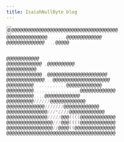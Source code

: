 ```yaml
---
title: IsaiahNullByte blog
---
```

<html><code><span class="ascii" style="color: #151515; background: transparent;
display:inline-block;
white-space:pre;
letter-spacing:0;
line-height:1.4;
font-family:'Consolas','BitstreamVeraSansMono','CourierNew',Courier,monospace;
font-size:12px;

border-width:1px;
border-style:solid;
border-color:lightgray;
"><span style="color:#000000;">@</span><span style="color:#000000;">@</span><span style="color:#000000;">@</span><span style="color:#000000;">@</span><span style="color:#000000;">@</span><span style="color:#000000;">@</span><span style="color:#000000;">@</span><span style="color:#000000;">@</span><span style="color:#000000;">@</span><span style="color:#000000;">@</span><span style="color:#000000;">@</span><span style="color:#000000;">@</span><span style="color:#000000;">@</span><span style="color:#000000;">@</span><span style="color:#000000;">@</span><span style="color:#000000;">@</span><span style="color:#000000;">@</span><span style="color:#000000;">@</span><span style="color:#000000;">@</span><span style="color:#000000;">@</span><span style="color:#000000;">@</span><span style="color:#000000;">@</span><span style="color:#000000;">@</span><span style="color:#000000;">@</span><span style="color:#000000;">@</span><span style="color:#000000;">@</span><span style="color:#000000;">@</span><span style="color:#000000;">@</span><span style="color:#000000;">@</span><span style="color:#000000;">@</span><span style="color:#000000;">@</span><span style="color:#000000;">@</span><span style="color:#000000;">@</span><span style="color:#000000;">@</span><span style="color:#000000;">@</span><span style="color:#000000;">@</span><span style="color:#000000;">@</span><span style="color:#000000;">@</span><span style="color:#000000;">@</span><span style="color:#000000;">@</span>
<span style="color:#000000;">@</span><span style="color:#000000;">@</span><span style="color:#000000;">@</span><span style="color:#000000;">@</span><span style="color:#000000;">@</span><span style="color:#000000;">@</span><span style="color:#000000;">@</span><span style="color:#000000;">@</span><span style="color:#000000;">@</span><span style="color:#000000;">@</span><span style="color:#000000;">@</span><span style="color:#000000;">@</span><span style="color:#000000;">@</span><span style="color:#000000;">@</span><span style="color:#000000;">@</span><span style="color:#D7D1D1;">.</span><span style="color:#DDD7D7;">.</span><span style="color:#D6CFCF;">.</span><span style="color:#D6CFCF;">.</span><span style="color:#C1B7B7;">,</span><span style="color:#A59898;">*</span><span style="color:#A59797;">*</span><span style="color:#A59797;">*</span><span style="color:#A59797;">*</span><span style="color:#A59797;">*</span><span style="color:#BFB5B5;">,</span><span style="color:#C1B7B7;">,</span><span style="color:#000000;">@</span><span style="color:#000000;">@</span><span style="color:#000000;">@</span><span style="color:#000000;">@</span><span style="color:#000000;">@</span><span style="color:#000000;">@</span><span style="color:#000000;">@</span><span style="color:#000000;">@</span><span style="color:#000000;">@</span><span style="color:#000000;">@</span><span style="color:#000000;">@</span><span style="color:#000000;">@</span><span style="color:#000000;">@</span>
<span style="color:#000000;">@</span><span style="color:#000000;">@</span><span style="color:#000000;">@</span><span style="color:#000000;">@</span><span style="color:#000000;">@</span><span style="color:#000000;">@</span><span style="color:#000000;">@</span><span style="color:#000000;">@</span><span style="color:#000000;">@</span><span style="color:#000000;">@</span><span style="color:#000000;">@</span><span style="color:#000000;">@</span><span style="color:#000000;">@</span><span style="color:#000000;">@</span><span style="color:#DDD7D7;">.</span><span style="color:#D6CFCF;">.</span><span style="color:#D6CFCF;">.</span><span style="color:#C1B7B7;">,</span><span style="color:#A59797;">*</span><span style="color:#000000;">@</span><span style="color:#070707;">@</span><span style="color:#080808;">@</span><span style="color:#000000;">@</span><span style="color:#000000;">@</span><span style="color:#FFFFFF;"> </span><span style="color:#FFFFFF;"> </span><span style="color:#FFFFFF;"> </span><span style="color:#A59797;">*</span><span style="color:#000000;">@</span><span style="color:#000000;">@</span><span style="color:#000000;">@</span><span style="color:#000000;">@</span><span style="color:#000000;">@</span><span style="color:#000000;">@</span><span style="color:#000000;">@</span><span style="color:#000000;">@</span><span style="color:#000000;">@</span><span style="color:#000000;">@</span><span style="color:#000000;">@</span><span style="color:#000000;">@</span>
<span style="color:#000000;">@</span><span style="color:#000000;">@</span><span style="color:#000000;">@</span><span style="color:#000000;">@</span><span style="color:#000000;">@</span><span style="color:#000000;">@</span><span style="color:#000000;">@</span><span style="color:#000000;">@</span><span style="color:#000000;">@</span><span style="color:#000000;">@</span><span style="color:#000000;">@</span><span style="color:#000000;">@</span><span style="color:#000000;">@</span><span style="color:#DDD7D7;">.</span><span style="color:#C1B7B7;">,</span><span style="color:#A59797;">*</span><span style="color:#A59797;">*</span><span style="color:#000000;">@</span><span style="color:#000000;">@</span><span style="color:#000000;">@</span><span style="color:#000000;">@</span><span style="color:#000000;">@</span><span style="color:#000000;">@</span><span style="color:#000000;">@</span><span style="color:#000000;">@</span><span style="color:#000000;">@</span><span style="color:#000000;">@</span><span style="color:#FFFFFF;"> </span><span style="color:#A59797;">*</span><span style="color:#000000;">@</span><span style="color:#000000;">@</span><span style="color:#000000;">@</span><span style="color:#000000;">@</span><span style="color:#000000;">@</span><span style="color:#000000;">@</span><span style="color:#000000;">@</span><span style="color:#000000;">@</span><span style="color:#000000;">@</span><span style="color:#000000;">@</span><span style="color:#000000;">@</span>
<span style="color:#000000;">@</span><span style="color:#000000;">@</span><span style="color:#000000;">@</span><span style="color:#000000;">@</span><span style="color:#000000;">@</span><span style="color:#000000;">@</span><span style="color:#000000;">@</span><span style="color:#000000;">@</span><span style="color:#000000;">@</span><span style="color:#000000;">@</span><span style="color:#000000;">@</span><span style="color:#000000;">@</span><span style="color:#000000;">@</span><span style="color:#DDD7D7;">.</span><span style="color:#C1B7B7;">,</span><span style="color:#A59797;">*</span><span style="color:#A59797;">*</span><span style="color:#000000;">@</span><span style="color:#000000;">@</span><span style="color:#000000;">@</span><span style="color:#000000;">@</span><span style="color:#000000;">@</span><span style="color:#000000;">@</span><span style="color:#000000;">@</span><span style="color:#000000;">@</span><span style="color:#000000;">@</span><span style="color:#000000;">@</span><span style="color:#000000;">@</span><span style="color:#A59797;">*</span><span style="color:#000000;">@</span><span style="color:#000000;">@</span><span style="color:#000000;">@</span><span style="color:#000000;">@</span><span style="color:#000000;">@</span><span style="color:#000000;">@</span><span style="color:#000000;">@</span><span style="color:#000000;">@</span><span style="color:#000000;">@</span><span style="color:#000000;">@</span><span style="color:#000000;">@</span>
<span style="color:#000000;">@</span><span style="color:#000000;">@</span><span style="color:#000000;">@</span><span style="color:#000000;">@</span><span style="color:#000000;">@</span><span style="color:#000000;">@</span><span style="color:#000000;">@</span><span style="color:#000000;">@</span><span style="color:#000000;">@</span><span style="color:#000000;">@</span><span style="color:#000000;">@</span><span style="color:#000000;">@</span><span style="color:#000000;">@</span><span style="color:#000000;">@</span><span style="color:#C1B7B7;">,</span><span style="color:#C1B7B7;">,</span><span style="color:#C1B7B7;">,</span><span style="color:#A59797;">*</span><span style="color:#000000;">@</span><span style="color:#000000;">@</span><span style="color:#000000;">@</span><span style="color:#000000;">@</span><span style="color:#000000;">@</span><span style="color:#000000;">@</span><span style="color:#000000;">@</span><span style="color:#000000;">@</span><span style="color:#000000;">@</span><span style="color:#A59797;">*</span><span style="color:#000000;">@</span><span style="color:#000000;">@</span><span style="color:#000000;">@</span><span style="color:#000000;">@</span><span style="color:#000000;">@</span><span style="color:#000000;">@</span><span style="color:#000000;">@</span><span style="color:#000000;">@</span><span style="color:#000000;">@</span><span style="color:#000000;">@</span><span style="color:#000000;">@</span><span style="color:#000000;">@</span>
<span style="color:#000000;">@</span><span style="color:#000000;">@</span><span style="color:#000000;">@</span><span style="color:#000000;">@</span><span style="color:#000000;">@</span><span style="color:#000000;">@</span><span style="color:#000000;">@</span><span style="color:#000000;">@</span><span style="color:#000000;">@</span><span style="color:#000000;">@</span><span style="color:#CDC9C9;">,</span><span style="color:#D1CDCD;">.</span><span style="color:#CAC5C5;">,</span><span style="color:#CAC5C5;">,</span><span style="color:#CAC5C5;">,</span><span style="color:#BAAFAF;">,</span><span style="color:#BAAFAF;">,</span><span style="color:#C1B7B7;">,</span><span style="color:#C1B7B7;">,</span><span style="color:#A59797;">*</span><span style="color:#A59797;">*</span><span style="color:#A59797;">*</span><span style="color:#A59797;">*</span><span style="color:#A59797;">*</span><span style="color:#C1B7B7;">,</span><span style="color:#C1B7B7;">,</span><span style="color:#C1B7B7;">,</span><span style="color:#000000;">@</span><span style="color:#000000;">@</span><span style="color:#000000;">@</span><span style="color:#000000;">@</span><span style="color:#000000;">@</span><span style="color:#000000;">@</span><span style="color:#000000;">@</span><span style="color:#000000;">@</span><span style="color:#000000;">@</span><span style="color:#000000;">@</span><span style="color:#000000;">@</span><span style="color:#000000;">@</span><span style="color:#000000;">@</span>
<span style="color:#000000;">@</span><span style="color:#000000;">@</span><span style="color:#000000;">@</span><span style="color:#000000;">@</span><span style="color:#000000;">@</span><span style="color:#000000;">@</span><span style="color:#000000;">@</span><span style="color:#000000;">@</span><span style="color:#000000;">@</span><span style="color:#000000;">@</span><span style="color:#C6C1C1;">,</span><span style="color:#CAC5C5;">,</span><span style="color:#C3BDBD;">,</span><span style="color:#C3BDBD;">,</span><span style="color:#C3BDBD;">,</span><span style="color:#BCB5B5;">,</span><span style="color:#BCB5B5;">,</span><span style="color:#BAAFAF;">,</span><span style="color:#BAAFAF;">,</span><span style="color:#C1B7B7;">,</span><span style="color:#C1B7B7;">,</span><span style="color:#C1B7B7;">,</span><span style="color:#C1B7B7;">,</span><span style="color:#C1B7B7;">,</span><span style="color:#BAAFAF;">,</span><span style="color:#BAAFAF;">,</span><span style="color:#BAAFAF;">,</span><span style="color:#000000;">@</span><span style="color:#000000;">@</span><span style="color:#000000;">@</span><span style="color:#000000;">@</span><span style="color:#000000;">@</span><span style="color:#000000;">@</span><span style="color:#000000;">@</span><span style="color:#000000;">@</span><span style="color:#000000;">@</span><span style="color:#000000;">@</span><span style="color:#000000;">@</span><span style="color:#000000;">@</span><span style="color:#000000;">@</span>
<span style="color:#000000;">@</span><span style="color:#000000;">@</span><span style="color:#000000;">@</span><span style="color:#000000;">@</span><span style="color:#000000;">@</span><span style="color:#000000;">@</span><span style="color:#000000;">@</span><span style="color:#000000;">@</span><span style="color:#000000;">@</span><span style="color:#000000;">@</span><span style="color:#BFBABA;">,</span><span style="color:#C3BDBD;">,</span><span style="color:#BCB5B5;">,</span><span style="color:#AEA5A5;">*</span><span style="color:#AEA5A5;">*</span><span style="color:#A79D9D;">*</span><span style="color:#A79D9D;">*</span><span style="color:#B3A7A7;">*</span><span style="color:#B3A7A7;">*</span><span style="color:#B3A7A7;">*</span><span style="color:#B3A7A7;">*</span><span style="color:#B3A7A7;">*</span><span style="color:#B3A7A7;">*</span><span style="color:#B3A7A7;">*</span><span style="color:#BAAFAF;">,</span><span style="color:#AC9F9F;">*</span><span style="color:#AC9F9F;">*</span><span style="color:#000000;">@</span><span style="color:#000000;">@</span><span style="color:#000000;">@</span><span style="color:#000000;">@</span><span style="color:#000000;">@</span><span style="color:#000000;">@</span><span style="color:#000000;">@</span><span style="color:#000000;">@</span><span style="color:#000000;">@</span><span style="color:#000000;">@</span><span style="color:#000000;">@</span><span style="color:#000000;">@</span><span style="color:#000000;">@</span>
<span style="color:#000000;">@</span><span style="color:#000000;">@</span><span style="color:#000000;">@</span><span style="color:#000000;">@</span><span style="color:#000000;">@</span><span style="color:#000000;">@</span><span style="color:#000000;">@</span><span style="color:#000000;">@</span><span style="color:#000000;">@</span><span style="color:#000000;">@</span><span style="color:#ABA2A2;">*</span><span style="color:#AEA5A5;">*</span><span style="color:#A79D9D;">*</span><span style="color:#A79D9D;">*</span><span style="color:#998D8D;">/</span><span style="color:#998D8D;">/</span><span style="color:#998D8D;">/</span><span style="color:#998D8D;">/</span><span style="color:#998D8D;">/</span><span style="color:#998D8D;">/</span><span style="color:#A49696;">*</span><span style="color:#A59797;">*</span><span style="color:#B3A7A7;">*</span><span style="color:#B3A7A7;">*</span><span style="color:#B3A7A7;">*</span><span style="color:#B3A7A7;">*</span><span style="color:#B3A7A7;">*</span><span style="color:#000000;">@</span><span style="color:#000000;">@</span><span style="color:#000000;">@</span><span style="color:#000000;">@</span><span style="color:#000000;">@</span><span style="color:#000000;">@</span><span style="color:#000000;">@</span><span style="color:#000000;">@</span><span style="color:#000000;">@</span><span style="color:#000000;">@</span><span style="color:#000000;">@</span><span style="color:#000000;">@</span><span style="color:#000000;">@</span>
<span style="color:#000000;">@</span><span style="color:#000000;">@</span><span style="color:#000000;">@</span><span style="color:#000000;">@</span><span style="color:#000000;">@</span><span style="color:#000000;">@</span><span style="color:#000000;">@</span><span style="color:#000000;">@</span><span style="color:#000000;">@</span><span style="color:#000000;">@</span><span style="color:#000000;">@</span><span style="color:#000000;">@</span><span style="color:#000000;">@</span><span style="color:#000000;">@</span><span style="color:#A59797;">*</span><span style="color:#A59797;">*</span><span style="color:#A59797;">*</span><span style="color:#A59797;">*</span><span style="color:#A59797;">*</span><span style="color:#A59797;">*</span><span style="color:#998D8D;">/</span><span style="color:#998D8D;">/</span><span style="color:#998D8D;">/</span><span style="color:#998D8D;">/</span><span style="color:#998D8D;">/</span><span style="color:#998D8D;">/</span><span style="color:#998D8D;">/</span><span style="color:#000000;">@</span><span style="color:#000000;">@</span><span style="color:#000000;">@</span><span style="color:#000000;">@</span><span style="color:#000000;">@</span><span style="color:#000000;">@</span><span style="color:#000000;">@</span><span style="color:#000000;">@</span><span style="color:#000000;">@</span><span style="color:#000000;">@</span><span style="color:#000000;">@</span><span style="color:#000000;">@</span><span style="color:#000000;">@</span>
<span style="color:#000000;">@</span><span style="color:#000000;">@</span><span style="color:#000000;">@</span><span style="color:#000000;">@</span><span style="color:#000000;">@</span><span style="color:#000000;">@</span><span style="color:#000000;">@</span><span style="color:#000000;">@</span><span style="color:#000000;">@</span><span style="color:#000000;">@</span><span style="color:#000000;">@</span><span style="color:#000000;">@</span><span style="color:#000000;">@</span><span style="color:#000000;">@</span><span style="color:#000000;">@</span><span style="color:#9A8B8B;">/</span><span style="color:#9E8F8F;">/</span><span style="color:#9E8F8F;">/</span><span style="color:#A59797;">*</span><span style="color:#A59797;">*</span><span style="color:#A59797;">*</span><span style="color:#A59797;">*</span><span style="color:#A59797;">*</span><span style="color:#907F7F;">/</span><span style="color:#907F7F;">/</span><span style="color:#907F7F;">/</span><span style="color:#907F7F;">/</span><span style="color:#000000;">@</span><span style="color:#000000;">@</span><span style="color:#000000;">@</span><span style="color:#000000;">@</span><span style="color:#000000;">@</span><span style="color:#000000;">@</span><span style="color:#000000;">@</span><span style="color:#000000;">@</span><span style="color:#000000;">@</span><span style="color:#000000;">@</span><span style="color:#000000;">@</span><span style="color:#000000;">@</span><span style="color:#000000;">@</span>
<span style="color:#000000;">@</span><span style="color:#000000;">@</span><span style="color:#000000;">@</span><span style="color:#000000;">@</span><span style="color:#000000;">@</span><span style="color:#000000;">@</span><span style="color:#000000;">@</span><span style="color:#000000;">@</span><span style="color:#000000;">@</span><span style="color:#000000;">@</span><span style="color:#000000;">@</span><span style="color:#000000;">@</span><span style="color:#000000;">@</span><span style="color:#000000;">@</span><span style="color:#000000;">@</span><span style="color:#9A8B8B;">/</span><span style="color:#9E8F8F;">/</span><span style="color:#9E8F8F;">/</span><span style="color:#9E8F8F;">/</span><span style="color:#9E8F8F;">/</span><span style="color:#040404;">@</span><span style="color:#000000;">@</span><span style="color:#000000;">@</span><span style="color:#897777;">(</span><span style="color:#897777;">(</span><span style="color:#897777;">(</span><span style="color:#897777;">(</span><span style="color:#000000;">@</span><span style="color:#000000;">@</span><span style="color:#000000;">@</span><span style="color:#000000;">@</span><span style="color:#000000;">@</span><span style="color:#000000;">@</span><span style="color:#000000;">@</span><span style="color:#000000;">@</span><span style="color:#000000;">@</span><span style="color:#000000;">@</span><span style="color:#000000;">@</span><span style="color:#000000;">@</span><span style="color:#000000;">@</span>
<span style="color:#000000;">@</span><span style="color:#000000;">@</span><span style="color:#000000;">@</span><span style="color:#000000;">@</span><span style="color:#000000;">@</span><span style="color:#000000;">@</span><span style="color:#000000;">@</span><span style="color:#000000;">@</span><span style="color:#000000;">@</span><span style="color:#000000;">@</span><span style="color:#000000;">@</span><span style="color:#000000;">@</span><span style="color:#000000;">@</span><span style="color:#000000;">@</span><span style="color:#000000;">@</span><span style="color:#000000;">@</span><span style="color:#000000;">@</span><span style="color:#978787;">/</span><span style="color:#978787;">/</span><span style="color:#978787;">/</span><span style="color:#040404;">@</span><span style="color:#000000;">@</span><span style="color:#000000;">@</span><span style="color:#796969;">(</span><span style="color:#796969;">(</span><span style="color:#796969;">(</span><span style="color:#796969;">(</span><span style="color:#000000;">@</span><span style="color:#000000;">@</span><span style="color:#000000;">@</span><span style="color:#000000;">@</span><span style="color:#000000;">@</span><span style="color:#000000;">@</span><span style="color:#000000;">@</span><span style="color:#000000;">@</span><span style="color:#000000;">@</span><span style="color:#000000;">@</span><span style="color:#000000;">@</span><span style="color:#000000;">@</span><span style="color:#000000;">@</span>
<span style="color:#000000;">@</span><span style="color:#000000;">@</span><span style="color:#000000;">@</span><span style="color:#000000;">@</span><span style="color:#000000;">@</span><span style="color:#000000;">@</span><span style="color:#000000;">@</span><span style="color:#000000;">@</span><span style="color:#000000;">@</span><span style="color:#000000;">@</span><span style="color:#000000;">@</span><span style="color:#000000;">@</span><span style="color:#000000;">@</span><span style="color:#000000;">@</span><span style="color:#000000;">@</span><span style="color:#000000;">@</span><span style="color:#000000;">@</span><span style="color:#907F7F;">/</span><span style="color:#907F7F;">/</span><span style="color:#000000;">@</span><span style="color:#000000;">@</span><span style="color:#000000;">@</span><span style="color:#000000;">@</span><span style="color:#796969;">(</span><span style="color:#796969;">(</span><span style="color:#040404;">@</span><span style="color:#000000;">@</span><span style="color:#000000;">@</span><span style="color:#000000;">@</span><span style="color:#000000;">@</span><span style="color:#000000;">@</span><span style="color:#000000;">@</span><span style="color:#000000;">@</span><span style="color:#000000;">@</span><span style="color:#000000;">@</span><span style="color:#000000;">@</span><span style="color:#000000;">@</span><span style="color:#000000;">@</span><span style="color:#000000;">@</span><span style="color:#000000;">@</span>
<span style="color:#000000;">@</span><span style="color:#000000;">@</span><span style="color:#000000;">@</span><span style="color:#000000;">@</span><span style="color:#000000;">@</span><span style="color:#000000;">@</span><span style="color:#000000;">@</span><span style="color:#000000;">@</span><span style="color:#000000;">@</span><span style="color:#000000;">@</span><span style="color:#000000;">@</span><span style="color:#000000;">@</span><span style="color:#000000;">@</span><span style="color:#000000;">@</span><span style="color:#000000;">@</span><span style="color:#000000;">@</span><span style="color:#000000;">@</span><span style="color:#000000;">@</span><span style="color:#000000;">@</span><span style="color:#000000;">@</span><span style="color:#000000;">@</span><span style="color:#000000;">@</span><span style="color:#000000;">@</span><span style="color:#000000;">@</span><span style="color:#000000;">@</span><span style="color:#000000;">@</span><span style="color:#000000;">@</span><span style="color:#000000;">@</span><span style="color:#000000;">@</span><span style="color:#000000;">@</span><span style="color:#000000;">@</span><span style="color:#000000;">@</span><span style="color:#000000;">@</span><span style="color:#000000;">@</span><span style="color:#000000;">@</span><span style="color:#000000;">@</span><span style="color:#000000;">@</span><span style="color:#000000;">@</span><span style="color:#000000;">@</span><span style="color:#000000;">@</span>
</span></code></html>
